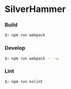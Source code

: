 # SilverHammer

### Build

```sh
$> npm run webpack
```

### Develop

```sh
$> npm run webpack -- -w
```

### Lint

```sh
$> npm run eslint
```
